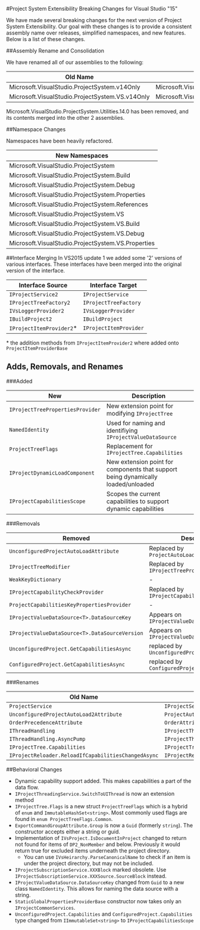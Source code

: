 #Project System Extensibility Breaking Changes for Visual Studio "15"

We have made several breaking changes for the next version of Project System Extensibility. Our goal with these changes is to provide a consistent assembly name over releases, simplified namespaces, and new features. Below is a list of these changes.  

##Assembly Rename and Consolidation

We have renamed all of our assemblies to the following:

Old Name | New Name
--- | ---
Microsoft.VisualStudio.ProjectSystem.v14Only | Microsoft.VisualStudio.ProjectSystem
Microsoft.VisualStudio.ProjectSystem.VS.v14Only | Microsoft.VisualStudio.ProjectSystem.VS

Microsoft.VisualStudio.ProjectSystem.Utilities.14.0 has been removed, and its contents merged into the other 2 assemblies.

##Namespace Changes

Namespaces have been heavily refactored.

| New Namespaces |
| --- |
| Microsoft.VisualStudio.ProjectSystem |
| Microsoft.VisualStudio.ProjectSystem.Build |
| Microsoft.VisualStudio.ProjectSystem.Debug |
| Microsoft.VisualStudio.ProjectSystem.Properties |
| Microsoft.VisualStudio.ProjectSystem.References |
| Microsoft.VisualStudio.ProjectSystem.VS |
| Microsoft.VisualStudio.ProjectSystem.VS.Build |
| Microsoft.VisualStudio.ProjectSystem.VS.Debug |
| Microsoft.VisualStudio.ProjectSystem.VS.Properties |

##Interface Merging
In VS2015 update 1 we added some '2' versions of various interfaces. 
These interfaces have been merged into the original version of the interface. 

Interface Source | Interface Target
--- | ---
`IProjectService2` | `IProjectService`
`IProjectTreeFactory2` | `IProjectTreeFactory`
`IVsLoggerProvider2` | `IVsLoggerProvider`
`IBuildProject2` | `IBuildProject`
`IProjectItemProvider2`* | `IProjectItemProvider`

\* the addition methods from `IProjectItemProvider2` where added onto `ProjectItemProviderBase`

## Adds, Removals, and Renames

###Added

New | Description
--- | ---
`IProjectTreePropertiesProvider` | New extension point for modifying `IProjectTree`
`NamedIdentity` | Used for naming and identifiying `IProjectValueDataSource`
`ProjectTreeFlags` | Replacement for `IProjectTree.Capabilities`
`IProjectDynamicLoadComponent` | New extension point for components that support being dynamically loaded/unloaded
`IProjectCapabilitiesScope` | Scopes the current capabilities to support dynamic capabilities

###Removals

Removed | Description
--- | ---
`UnconfiguredProjectAutoLoadAttribute` | Replaced by `ProjectAutoLoadAttribute`
`IProjectTreeModifier` | Replaced by `IProjectTreePropertiesProvider`
`WeakKeyDictionary` | -
`IProjectCapabilityCheckProvider` | Replaced by `IProjectCapabilitiesScope`
`ProjectCapabilitiesKeyPropertiesProvider` | -
`IProjectValueDataSource<T>.DataSourceKey` | Appears on `IProjectValueDataSource`
`IProjectValueDataSource<T>.DataSourceVersion` | Appears on `IProjectValueDataSource`
`UnconfiguredProject.GetCapabilitiesAsync` | replaced by `UnconfiguredProject.Capabilities`
`ConfiguredProject.GetCapabilitiesAsync` | replaced by `ConfiguredProject.Capabilities`

###Renames

Old Name | New Name
--- | ---
`ProjectService` | `IProjectService`
`UnconfiguredProjectAutoLoad2Attribute` | `ProjectAutoLoadAttribute`
`OrderPrecedenceAttribute` | `OrderAttribute`
`IThreadHandling` | `IProjectThreadingService`
`IThreadHandling.AsyncPump` | `IProjectThreadingService.JoinableTaskFactory`
`IProjectTree.Capabilities` | `IProjectTree.Flags`
`IProjectReloader.ReloadIfCapabilitiesChangedAsync` | `IProjectReloader.ReloadIfNecessaryAsync`


##Behavioral Changes

* Dynamic capability support added. This makes capabilities a part of the data flow.
* `IProjectThreadingService.SwitchToUIThread` is now an extension method
* `IProjectTree.Flags` is a new struct `ProjectTreeFlags` which is a hybrid of `enum` and `ImmutableHashSet<string>`. Most commonly used flags are found in `enum ProjectTreeFlags.Common`.
* `ExportCommandGroupAttribute.Group` is now a `Guid` (formerly `string`). The constructor accepts either a string or guid.
* Implementation of `IVsProject.IsDocumentInProject` changed to return not found for items of `DP2_NonMember` and below. Previously it would return true for excluded items underneath the project directory.
  * You can use `IVsHeirarchy.ParseCanonicalName` to check if an item is under the project directory, but may not be included.
* `IProjectSubscriptionService.XXXBlock` marked obsolete. Use `IProjectSubscriptionService.XXXSource.SourceBlock` instead.
* `IProjectValueDataSource.DataSourceKey` changed from `Guid` to a new class `NamedIdentity`. This allows for naming the data source with a string.
* `StaticGlobalPropertiesProviderBase` constructor now takes only an `IProjectCommonServices`.
* `UnconfiguredProject.Capabilities` and `ConfiguredProject.Capabilities` type changed from `IImmutableSet<string>` to `IProjectCapabilitiesScope`
